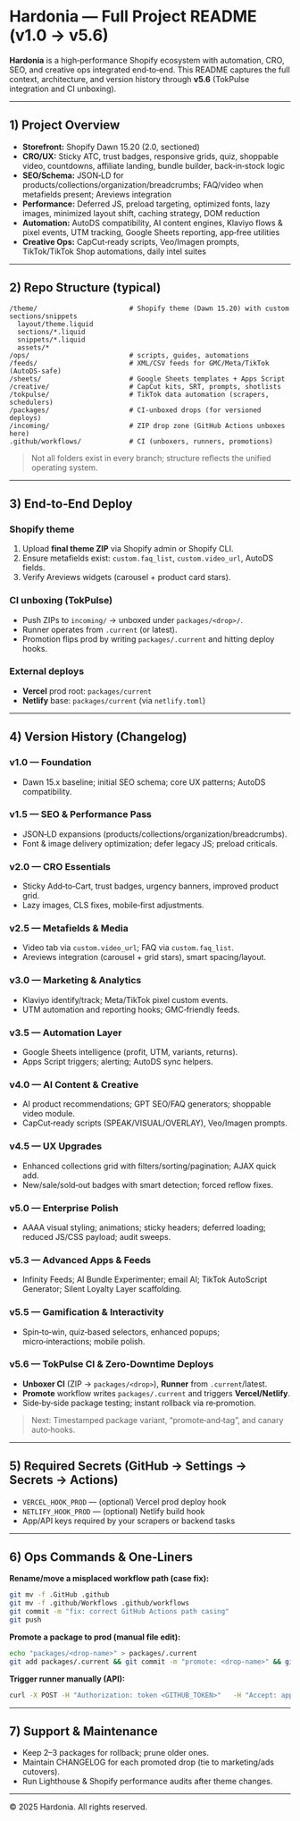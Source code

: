 # Hardonia — Full Project README (v1.0 → v5.6)

**Hardonia** is a high‑performance Shopify ecosystem with automation, CRO, SEO, and creative ops integrated end‑to‑end. This README captures the full context, architecture, and version history through **v5.6** (TokPulse integration and CI unboxing).

---

## 1) Project Overview

- **Storefront:** Shopify Dawn 15.20 (2.0, sectioned)  
- **CRO/UX:** Sticky ATC, trust badges, responsive grids, quiz, shoppable video, countdowns, affiliate landing, bundle builder, back‑in‑stock logic  
- **SEO/Schema:** JSON‑LD for products/collections/organization/breadcrumbs; FAQ/video when metafields present; Areviews integration  
- **Performance:** Deferred JS, preload targeting, optimized fonts, lazy images, minimized layout shift, caching strategy, DOM reduction  
- **Automation:** AutoDS compatibility, AI content engines, Klaviyo flows & pixel events, UTM tracking, Google Sheets reporting, app‑free utilities  
- **Creative Ops:** CapCut‑ready scripts, Veo/Imagen prompts, TikTok/TikTok Shop automations, daily intel suites

---

## 2) Repo Structure (typical)
```
/theme/                       # Shopify theme (Dawn 15.20) with custom sections/snippets
  layout/theme.liquid
  sections/*.liquid
  snippets/*.liquid
  assets/*
/ops/                         # scripts, guides, automations
/feeds/                       # XML/CSV feeds for GMC/Meta/TikTok (AutoDS-safe)
/sheets/                      # Google Sheets templates + Apps Script
/creative/                    # CapCut kits, SRT, prompts, shotlists
/tokpulse/                    # TikTok data automation (scrapers, schedulers)
/packages/                    # CI-unboxed drops (for versioned deploys)
/incoming/                    # ZIP drop zone (GitHub Actions unboxes here)
.github/workflows/            # CI (unboxers, runners, promotions)
```
> Not all folders exist in every branch; structure reflects the unified operating system.

---

## 3) End‑to‑End Deploy

### Shopify theme
1. Upload **final theme ZIP** via Shopify admin or Shopify CLI.  
2. Ensure metafields exist: `custom.faq_list`, `custom.video_url`, AutoDS fields.  
3. Verify Areviews widgets (carousel + product card stars).

### CI unboxing (TokPulse)
- Push ZIPs to `incoming/` → unboxed under `packages/<drop>/`.  
- Runner operates from `.current` (or latest).  
- Promotion flips prod by writing `packages/.current` and hitting deploy hooks.

### External deploys
- **Vercel** prod root: `packages/current`  
- **Netlify** base: `packages/current` (via `netlify.toml`)

---

## 4) Version History (Changelog)

### v1.0 — Foundation
- Dawn 15.x baseline; initial SEO schema; core UX patterns; AutoDS compatibility.

### v1.5 — SEO & Performance Pass
- JSON‑LD expansions (products/collections/organization/breadcrumbs).  
- Font & image delivery optimization; defer legacy JS; preload criticals.

### v2.0 — CRO Essentials
- Sticky Add‑to‑Cart, trust badges, urgency banners, improved product grid.  
- Lazy images, CLS fixes, mobile‑first adjustments.

### v2.5 — Metafields & Media
- Video tab via `custom.video_url`; FAQ via `custom.faq_list`.  
- Areviews integration (carousel + grid stars), smart spacing/layout.

### v3.0 — Marketing & Analytics
- Klaviyo identify/track; Meta/TikTok pixel custom events.  
- UTM automation and reporting hooks; GMC‑friendly feeds.

### v3.5 — Automation Layer
- Google Sheets intelligence (profit, UTM, variants, returns).  
- Apps Script triggers; alerting; AutoDS sync helpers.

### v4.0 — AI Content & Creative
- AI product recommendations; GPT SEO/FAQ generators; shoppable video module.  
- CapCut‑ready scripts (SPEAK/VISUAL/OVERLAY), Veo/Imagen prompts.

### v4.5 — UX Upgrades
- Enhanced collections grid with filters/sorting/pagination; AJAX quick add.  
- New/sale/sold‑out badges with smart detection; forced reflow fixes.

### v5.0 — Enterprise Polish
- AAAA visual styling; animations; sticky headers; deferred loading; reduced JS/CSS payload; audit sweeps.

### v5.3 — Advanced Apps & Feeds
- Infinity Feeds; AI Bundle Experimenter; email AI; TikTok AutoScript Generator; Silent Loyalty Layer scaffolding.

### v5.5 — Gamification & Interactivity
- Spin‑to‑win, quiz‑based selectors, enhanced popups; micro‑interactions; mobile polish.

### v5.6 — TokPulse CI & Zero‑Downtime Deploys
- **Unboxer CI** (ZIP → `packages/<drop>`), **Runner** from `.current`/latest.  
- **Promote** workflow writes `packages/.current` and triggers **Vercel/Netlify**.  
- Side‑by‑side package testing; instant rollback via re‑promotion.

> Next: Timestamped package variant, “promote‑and‑tag”, and canary auto‑hooks.

---

## 5) Required Secrets (GitHub → Settings → Secrets → Actions)
- `VERCEL_HOOK_PROD` — (optional) Vercel prod deploy hook
- `NETLIFY_HOOK_PROD` — (optional) Netlify build hook
- App/API keys required by your scrapers or backend tasks

---

## 6) Ops Commands & One‑Liners

**Rename/move a misplaced workflow path (case fix):**
```bash
git mv -f .GitHub .github
git mv -f .github/Workflows .github/workflows
git commit -m "fix: correct GitHub Actions path casing"
git push
```

**Promote a package to prod (manual file edit):**
```bash
echo "packages/<drop-name>" > packages/.current
git add packages/.current && git commit -m "promote: <drop-name>" && git push
```

**Trigger runner manually (API):**
```bash
curl -X POST -H "Authorization: token <GITHUB_TOKEN>"   -H "Accept: application/vnd.github+json"   https://api.github.com/repos/<owner>/<repo>/actions/workflows/tokpulse-run-from-packages.yml/dispatches   -d '{"ref":"main"}'
```

---

## 7) Support & Maintenance
- Keep 2–3 packages for rollback; prune older ones.  
- Maintain CHANGELOG for each promoted drop (tie to marketing/ads cutovers).  
- Run Lighthouse & Shopify performance audits after theme changes.

---

© 2025 Hardonia. All rights reserved.
